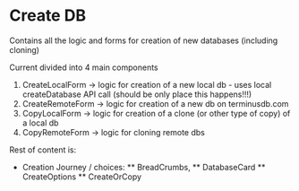 # Create DB

Contains all the logic and forms for creation of new databases (including cloning)

Current divided into 4 main components

1. CreateLocalForm -> logic for creation of a new local db - uses local createDatabase API call (should be only place this happens!!!)
1. CreateRemoteForm -> logic for creation of a new db on terminusdb.com
1. CopyLocalForm -> logic for creation of a clone (or other type of copy) of a local db
1. CopyRemoteForm -> logic for cloning remote dbs

Rest of content is: 

* Creation Journey / choices: 
** BreadCrumbs, 
** DatabaseCard
** CreateOptions
** CreateOrCopy
